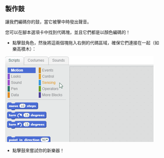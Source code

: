 ## 製作鼓

讓我們編碼你的鼓，當它被擊中時發出聲音。

您可以在腳本選項卡中找到代碼塊，並且它們都是以顏色編碼的！

+ 點擊鼓角色，然後將這兩個塊拖入右側的代碼區域，確保它們連接在一起（如樂高積木）：

![截圖](images/connect-block.gif)

+ 點擊鼓來嘗試你的新樂器！